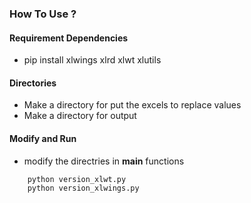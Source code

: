 ### How To Use ?
#### Requirement Dependencies
- pip install xlwings xlrd xlwt xlutils

#### Directories
- Make a directory for put the excels to replace values
- Make a directory for output

#### Modify and Run
- modify the directries in  __main__ functions
```
    python version_xlwt.py
    python version_xlwings.py
```